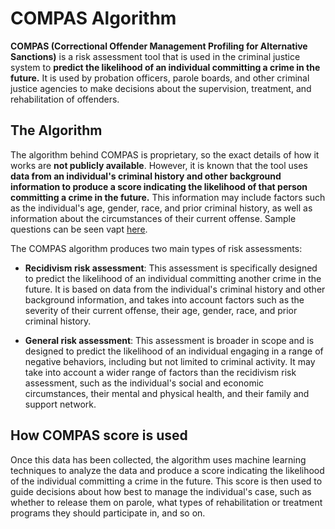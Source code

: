 # COMPAS Algorithm
**COMPAS (Correctional Offender Management Profiling for Alternative Sanctions)** is a risk assessment tool that is used in the criminal justice system to **predict the likelihood of an individual committing a crime in the future.** It is used by probation officers, parole boards, and other criminal justice agencies to make decisions about the supervision, treatment, and rehabilitation of offenders. 

## The Algorithm
The algorithm behind COMPAS is proprietary, so the exact details of how it works are **not publicly available**. However, it is known that the tool uses **data from an individual's criminal history and other background information to produce a score indicating the likelihood of that person committing a crime in the future.** This information may include factors such as the individual's age, gender, race, and prior criminal history, as well as information about the circumstances of their current offense. Sample questions can be seen vapt
[here](https://www.documentcloud.org/documents/2702103-Sample-Risk-Assessment-COMPAS-CORE.html#document/p4/a296597).

The COMPAS algorithm produces two main types of risk assessments: 
* **Recidivism risk assessment**: This assessment is specifically designed to predict the likelihood of an individual committing another crime in the future. It is based on data from the individual's criminal history and other background information, and takes into account factors such as the severity of their current offense, their age, gender, race, and prior criminal history.

* **General risk assessment**: This assessment is broader in scope and is designed to predict the likelihood of an individual engaging in a range of negative behaviors, including but not limited to criminal activity. It may take into account a wider range of factors than the recidivism risk assessment, such as the individual's social and economic circumstances, their mental and physical health, and their family and support network.

## How COMPAS score is used
Once this data has been collected, the algorithm uses machine learning techniques to analyze the data and produce a score indicating the likelihood of the individual committing a crime in the future. This score is then used to guide decisions about how best to manage the individual's case, such as whether to release them on parole, what types of rehabilitation or treatment programs they should participate in, and so on.
